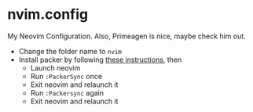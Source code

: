 # nvim.config
My Neovim Configuration. Also, Primeagen is nice, maybe check him out. 

- Change the folder name to ```nvim```
- Install packer by following [these instructions](https://github.com/wbthomason/packer.nvim#quickstart), then
  - Launch neovim
  - Run ```:PackerSync``` once
  - Exit neovim and relaunch it
  - Run ```:Packersync``` again
  - Exit neovim and relaunch it 
